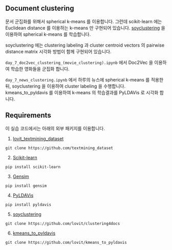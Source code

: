 ## Document clustering

문서 군집화를 위해서 spherical k-means 를 이용합니다. 그런데 scikit-learn 에는 Euclidean distance 를 이용하는 k-means 만 구현되어 있습니다. [soyclustering][soyclustering] 을 이용하여 spherical k-means 를 학습합니다.

soyclustering 에는 clustering labeling 과 cluster centroid vectors 의 pairwise distance matrix 시각화 방법이 함께 구현되어 있습니다.

`day_7_doc2vec_clustering_(movie_clustering).ipynb` 에서 Doc2Vec 을 이용하여 학습한 영화들을 군집화 합니다.

`day_7_news_clustering.ipynb` 에서 하루의 뉴스에 spherical k-means 를 적용한 뒤, soyclustering 을 이용하여 cluster labeling 을 수행합니다. kmeans_to_pyldavis 를 이용하여 k-means 의 학습결과를 PyLDAVis 로 시각화 합니다.


## Requirements

이 실습 코드에서는 아래의 외부 패키지를 이용합니다.

1. [lovit_textmining_dataset](https://github.com/lovit/textmining_dataset)

```
git clone https://github.com/textmining_dataset
```

2. [Scikit-learn](https://scikit-learn.org/)

```
pip install scikit-learn
```

3. [Gensim](https://radimrehurek.com/gensim/)

```
pip install gensim
```

4. [PyLDAVis](https://github.com/bmabey/pyLDAvis)

```
pip install pyldavis
```

5. [soyclustering][soyclustering]

[soyclustering]: https://github.com/lovit/clustering4docs

```
git clone https://github.com/lovit/clustering4docs
```

6. [kmeans_to_pyldavis][kmeans_to_pyldavis]

[kmeans_to_pyldavis]: https://github.com/lovit/kmeans_to_pyldavis

```
git clone https://github.com/lovit/kmeans_to_pyldavis
```